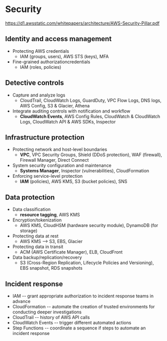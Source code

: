 # Security
https://d1.awsstatic.com/whitepapers/architecture/AWS-Security-Pillar.pdf

## Identity and access management

  - Protecting AWS credentials
    - IAM (groups, users), AWS STS (keys), MFA
  - Fine-grained authorizationcredentials
    - IAM (roles, policies)

## Detective controls

  - Capture and analyze logs
    - CloudTrail, CloudWatch Logs, GuardDuty, VPC Flow Logs, DNS logs, AWS Config, S3 & Glacier, Athena
  - Integrate auditing controls with notification and workflow
    - **CloudWatch Events**, AWS Config Rules, CloudWatch & CloudWatch Logs, CloudWatch API & AWS SDKs, Inspector
  
## Infrastructure protection

  - Protecting network and host-level boundaries
    - **VPC**, VPC Security Groups, Shield (DDoS protection), WAF (firewall), Firewall Manager, Direct Connect
  - System security configuration and maintenance
    - **Systems Manager**, Inspector (vulnerabilities), CloudFormation
  - Enforcing service-level protection
    - **IAM** (policies), AWS KMS, S3 (bucket policies), SNS 
  
## Data protection

  - Data classification
    - **resource tagging**, AWS KMS
  - Encryption/tokenization
    - AWS KMS, CloudHSM (hardware security module), DynamoDB (for storage)
  - Protecting data at rest
    - AWS KMS --> S3, EBS, Glacier
  - Protecting data in transit
    - ACM (AWS Certificate Manager), ELB, CloudFront
  - Data backup/replication/recovery
    - S3 (Cross-Region Replication, Lifecycle Policies and Versioning), EBS snapshot, RDS snapshots 

## Incident response

  - IAM -- grant appropriate authorization to incident response teams in advance
  - CloudFormation -- automate the creation of trusted environments for conducting deeper investigations
  - CloudTrail -- history of AWS API calls
  - CloudWatch Events -- trigger different automated actions
  - Step Functions -- coordinate a sequence if steps to automate an incident response
  
